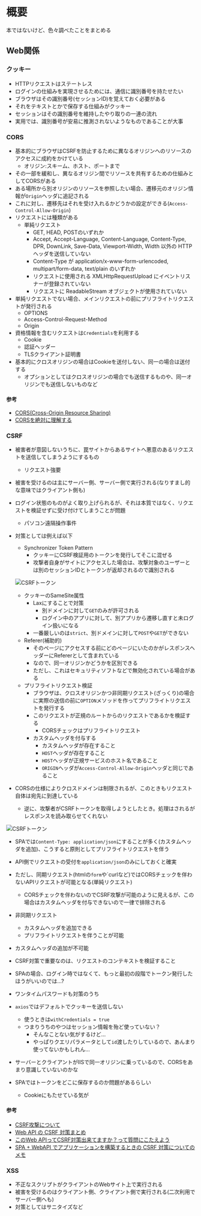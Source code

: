 # 概要

本ではないけど、色々調べたことをまとめる

## Web関係

### クッキー

- HTTPリクエストはステートレス
- ログインの仕組みを実現させるためには、通信に識別番号を持たせたい
- ブラウザはその識別番号(セッションID)を覚えておく必要がある
- それをテキストとかで保存する仕組みがクッキー
- セッションはその識別番号を維持したやり取りの一連の流れ
- 実用では、識別番号が安易に推測されないようなものであることが大事

### CORS

- 基本的にブラウザはCSRFを防止するために異なるオリジンへのリソースのアクセスに成約をかけている
  - オリジン:スキーム、ホスト、ポートまで
- その一部を緩和し、異なるオリジン間でリソースを共有するための仕組みとしてCORSがある
- ある場所から別オリジンのリソースを参照したい場合、遷移元のオリジン情報が`Origin`ヘッダに追記される
- これに対し、遷移先はそれを受け入れるかどうかの設定ができる(`Access-Control-Allow-Origin`)
- リクエストには種類がある
  - 単純リクエスト
    - GET, HEAD, POSTのいずれか
    - Accept, Accept-Language, Content-Language, Content-Type, DPR, DownLink, Save-Data, Viewport-Width, Width 以外の HTTP ヘッダを送信していない
    - Content-Type が application/x-www-form-urlencoded, multipart/form-data, text/plain のいずれか
    - リクエストに使用される XMLHttpRequestUpload にイベントリスナーが登録されていない
    - リクエストに ReadableStream オブジェクトが使用されていない
- 単純リクエストでない場合、メインリクエストの前にプリフライトリクエストが発行される
  - OPTIONS
  - Access-Control-Request-Method
  - Origin
- 資格情報を含むリクエストは`Credentials`を利用する
  - Cookie
  - 認証ヘッダー
  - TLSクライアント証明書
- 基本的にクロスオリジンの場合はCookieを送付しない、同一の場合は送付する
  - オプションとしてはクロスオリジンの場合でも送信するものや、同一オリジンでも送信しないものなど

#### 参考

- [CORS(Cross-Origin Resource Sharing)](https://www.tohoho-web.com/ex/cors.html)
- [CORSを絶対に理解する](https://zenn.dev/syo_yamamoto/articles/445ce152f05b02)

### CSRF

- 被害者が意図しないうちに、罠サイトからあるサイトへ悪意のあるリクエストを送信してしまうようにするもの
  - リクエスト強要
- 被害を受けるのは主にサーバー側、サーバー側で実行される(なりすまし的な意味ではクライアント側も)
- ログイン状態のものがよく取り上げられるが、それは本質ではなく、リクエストを検証せずに受け付けてしまうことが問題
  - パソコン遠隔操作事件
- 対策としては例えば以下
  - Synchronizer Token Pattern
    - クッキーにCSRF検証用のトークンを発行してそこに混ぜる
    - 攻撃者自身がサイトにアクセスした場合は、攻撃対象のユーザーとは別のセッションIDとトークンが返却されるので識別される

  ![CSRFトークン](https://qiita-user-contents.imgix.net/https%3A%2F%2Fqiita-image-store.s3.ap-northeast-1.amazonaws.com%2F0%2F99076%2F0c5dc7a2-e516-ca89-3e9e-7855ede5ae9f.png?ixlib=rb-4.0.0&auto=format&gif-q=60&q=75&w=1400&fit=max&s=6b86d49a9e0a724977805fab5ae63505)

  - クッキーのSameSite属性
    - Laxにすることで対策
      - 別ドメインに対して`GET`のみが許可される
      - ログイン中のアプリに対して、別アプリから遷移し直すと未ログイン扱いになる
    - 一番厳しいのは`strict`、別ドメインに対して`POST`や`GET`ができない
  - Referer(補助的)
    - そのページにアクセスする前にどのページにいたのかがレスポンスヘッダーにRefererとして含まれている
    - なので、同一オリジンかどうかを区別できる
    - ただし、これはセキュリティソフトなどで無効化されている場合がある
  - プリフライトリクエスト検証
    - ブラウザは、クロスオリジンかつ非同期リクエスト(ざっくり)の場合に実際の送信の前に`OPTION`メソッドを作ってプリフライトリクエストを発行する
    - このリクエストが正規のルートからのリクエストであるかを検証する
      - CORSチェックはプリフライトリクエスト
    - カスタムヘッダを付与する
      - カスタムヘッダが存在すること
      - `HOST`ヘッダが存在すること
      - `HOST`ヘッダが正規サービスのホスト名であること
      - `ORIGIN`ヘッダが`Access-Control-Allow-Origin`ヘッダと同じであること
- CORSの仕様によりクロスドメインは制限されるが、このときもリクエスト自体は宛先に到達している
  - 逆に、攻撃者がCSRFトークンを取得しようとしたとき。処理はされるがレスポンスを読み取らせてくれない

![CSRFトークン](https://qiita-user-contents.imgix.net/https%3A%2F%2Fqiita-image-store.s3.ap-northeast-1.amazonaws.com%2F0%2F99076%2Fb5d25563-b78d-f253-e7e3-f9ca2db80fe3.png?ixlib=rb-4.0.0&auto=format&gif-q=60&q=75&w=1400&fit=max&s=68b16a671a2fb08239bbc8af9fec0a82)

- SPAでは`Content-Type: application/json`にすることが多く(カスタムヘッダを追加)、こうすると原則としてプリフライトリクエストを伴う
- API側でリクエストの受付を`application/json`のみにしておくと確実
- ただし、同期リクエスト(htmlの`form`や`curlなど)ではCORSチェックを伴わないAPIリクエストが可能となる(単純リクエスト)
  - CORSチェックを伴わないのでCSRF攻撃が可能のように見えるが、この場合はカスタムヘッダを付与できないので一律で排除される
- 非同期リクエスト
  - カスタムヘッダを追加できる
  - プリフライトリクエストを伴うことが可能
- カスタムヘッダの追加が不可能
- CSRF対策で重要なのは、リクエストのコンテキストを検証すること
- SPAの場合、ログイン時ではなくて、もっと最初の段階でトークン発行したほうがいいのでは...?
- ワンタイムパスワードも対策のうち

- `axios`ではデフォルトでクッキーを送信しない
  - 使うときは`withCredentials = true`
  - つまりうちのやつはセッション情報を殆ど使っていない？
    - そんなことない気がするけど...
    - やっぱりクエリパラメータとして`id`渡したりしているので、あんまり使ってないかもしれん...
- サーバーとクライアントがIISで同一オリジンに乗っているので、CORSをあまり意識していないのかな
- SPAではトークンをどこに保存するのか問題があるらしい
  - Cookieにもたせている気が

#### 参考

- [CSRF攻撃について](https://zenn.dev/yktakaha4/articles/study_csrf_attack)
- [Web API の CSRF 対策まとめ](https://qiita.com/okamoai/items/044c03680766f0609d41)
- [このWeb APIってCSRF対策出来てますか？って質問にこたえよう](https://qiita.com/maruloop/items/e14d02299bd136f4b1fc)
- [SPA + WebAPI でアプリケーションを構築するときの CSRF 対策についてのメモ](https://kimuson.dev/blog/%E3%83%95%E3%83%AD%E3%83%B3%E3%83%88%E3%82%A8%E3%83%B3%E3%83%89/csrf_spa/)

### XSS

- 不正なスクリプトがクライアントのWebサイト上で実行される
- 被害を受けるのはクライアント側、クライアント側で実行される(二次利用でサーバー側へも)
- 対策としてはサニタイズなど
